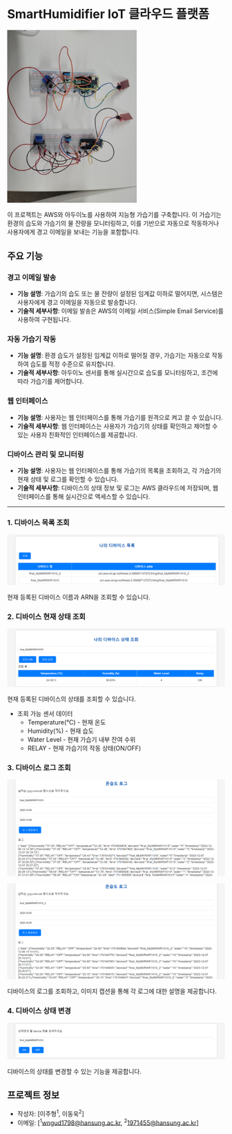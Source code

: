 # SmartHumidifier IoT 클라우드 플랫폼

<img src="assets/device.jpg" alt="SmartHumidifier" width="300"/>  <!-- Adjust the width as needed -->

이 프로젝트는 AWS와 아두이노를 사용하여 지능형 가습기를 구축합니다. 이 가습기는 환경의 습도와 가습기의 물 잔량을 모니터링하고, 이를 기반으로 자동으로 작동하거나 사용자에게 경고 이메일을 보내는 기능을 포함합니다.

## 주요 기능

### 경고 이메일 발송
- **기능 설명**: 가습기의 습도 또는 물 잔량이 설정된 임계값 이하로 떨어지면, 시스템은 사용자에게 경고 이메일을 자동으로 발송합니다.
- **기술적 세부사항**: 이메일 발송은 AWS의 이메일 서비스(Simple Email Service)를 사용하여 구현됩니다.

### 자동 가습기 작동
- **기능 설명**: 환경 습도가 설정된 임계값 이하로 떨어질 경우, 가습기는 자동으로 작동하여 습도를 적정 수준으로 유지합니다.
- **기술적 세부사항**: 아두이노 센서를 통해 실시간으로 습도를 모니터링하고, 조건에 따라 가습기를 제어합니다.

### 웹 인터페이스
- **기능 설명**: 사용자는 웹 인터페이스를 통해 가습기를 원격으로 켜고 끌 수 있습니다.
- **기술적 세부사항**: 웹 인터페이스는 사용자가 가습기의 상태를 확인하고 제어할 수 있는 사용자 친화적인 인터페이스를 제공합니다.

### 디바이스 관리 및 모니터링
- **기능 설명**: 사용자는 웹 인터페이스를 통해 가습기의 목록을 조회하고, 각 가습기의 현재 상태 및 로그를 확인할 수 있습니다.
- **기술적 세부사항**: 디바이스의 상태 정보 및 로그는 AWS 클라우드에 저장되며, 웹 인터페이스를 통해 실시간으로 액세스할 수 있습니다.

--------------------------

### 1. 디바이스 목록 조회

![디바이스 목록 조회](assets/UI_디바이스조회.png)

현재 등록된 디바이스 이름과 ARN을 조회할 수 있습니다.

### 2. 디바이스 현재 상태 조회

![디바이스 현재 상태 조회](assets/UI_상태조회.png)

현재 등록된 디바이스의 상태를 조회할 수 있습니다.
* 조회 가능 센서 데이터
  * Temperature(°C) - 현재 온도
  * Humidity(%) - 현재 습도
  * Water Level - 현재 가습기 내부 잔여 수위
  * RELAY - 현재 가습기의 작동 상태(ON/OFF)

### 3. 디바이스 로그 조회

![디바이스 로그 조회 1](assets/UI_로그_MKR1.png)

![디바이스 로그 조회 2](assets/UI_로그_MKR2.png)

디바이스의 로그를 조회하고, 이미지 캡션을 통해 각 로그에 대한 설명을 제공합니다.

### 4. 디바이스 상태 변경

![디바이스 상태 조회](assets/UI_상태변경.png)

디바이스의 상태를 변경할 수 있는 기능을 제공합니다.

## 프로젝트 정보

- 작성자: [이주형<sup>1</sup>, 이동욱<sup>2</sup>]
- 이메일: [<sup>1</sup>wngud1798@hansung.ac.kr, 
<sup>2</sup>1971455@hansung.ac.kr]
